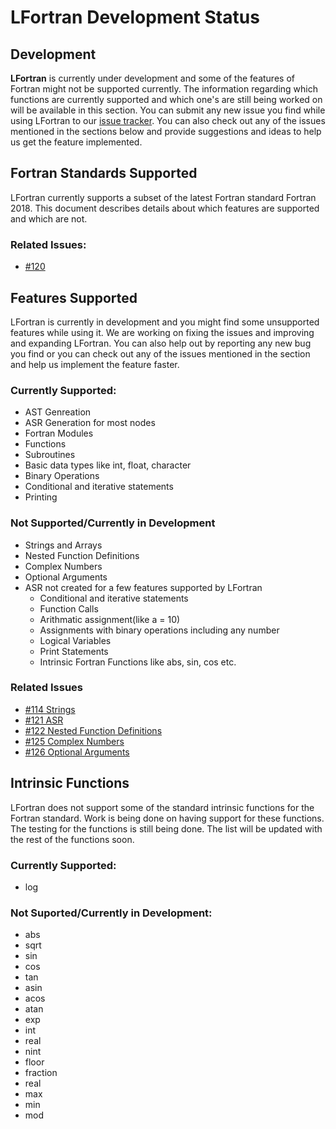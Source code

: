 # LFortran Development Status


## Development

**LFortran** is currently under development and some of the features of Fortran might not be supported currently. The information regarding which functions are currently supported and which one's are still being worked on will be available in this section. You can submit any new issue you find while using LFortran to our [issue tracker](https://gitlab.com/lfortran/lfortran/issues). You can also check out any of the issues mentioned in the sections below and provide suggestions and ideas to help us get the feature implemented.

## Fortran Standards Supported

LFortran currently supports a subset of the latest Fortran standard Fortran 2018. This document describes details about which features are supported and which are not.

### Related Issues:

- [#120](https://gitlab.com/lfortran/lfortran/issues/120)

## Features Supported

LFortran is currently in development and you might find some unsupported features while using it. We are working on fixing the issues and improving and expanding LFortran. You can also help out by reporting any new bug you find or you can check out any of the issues mentioned in the section and help us implement the feature faster.

### Currently Supported:

- AST Genreation
- ASR Generation for most nodes
- Fortran Modules
- Functions
- Subroutines
- Basic data types like int, float, character
- Binary Operations
- Conditional and iterative statements
- Printing

### Not Supported/Currently in Development

- Strings and Arrays
- Nested Function Definitions
- Complex Numbers
- Optional Arguments
- ASR not created for a few features supported by LFortran
    - Conditional and iterative statements
    - Function Calls
    - Arithmatic assignment(like a = 10)
    - Assignments with binary operations including any number
    - Logical Variables
    - Print Statements
    - Intrinsic Fortran Functions like abs, sin, cos etc.

### Related Issues

- [#114 Strings](https://gitlab.com/lfortran/lfortran/issues/114)
- [#121 ASR](https://gitlab.com/lfortran/lfortran/issues/121)
- [#122 Nested Function Definitions](https://gitlab.com/lfortran/lfortran/issues/122)
- [#125 Complex Numbers](https://gitlab.com/lfortran/lfortran/issues/125)
- [#126 Optional Arguments](https://gitlab.com/lfortran/lfortran/issues/126)

## Intrinsic Functions

LFortran does not support some of the standard intrinsic functions for the Fortran standard. Work is being done on having support for these functions. The testing for the functions is still being done. The list will be updated with the rest of the functions soon.

### Currently Supported:

 - log

### Not Suported/Currently in Development:

- abs
- sqrt
- sin
- cos
- tan
- asin
- acos
- atan
- exp
- int
- real
- nint
- floor
- fraction
- real
- max
- min
- mod
